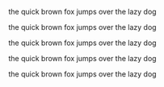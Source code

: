 the quick brown fox jumps over the lazy dog

the quick brown fox jumps over the lazy dog

the quick brown fox jumps over the lazy dog

the quick brown fox jumps over the lazy dog

the quick brown fox jumps over the lazy dog
